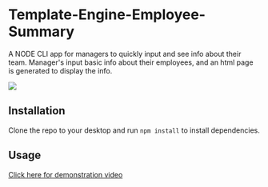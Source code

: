 # Template-Engine-Employee-Summary

A NODE CLI app for managers to quickly input and see info about their team.  Manager's input basic info about their employees, and an html page is generated to display the info.

![](/assets/screenshot.png)

## Installation
Clone the repo to your desktop and run `npm install` to install dependencies.

## Usage
[Click here for demonstration video](https://drive.google.com/file/d/1vbw11u7mpFal7g6OjMjDhykNWbhuRDWv/view)
